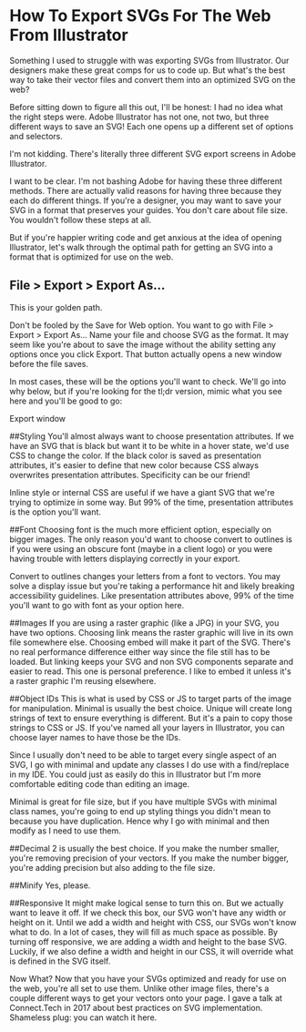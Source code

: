 
# How To Export SVGs For The Web From Illustrator

Something I used to struggle with was exporting SVGs from Illustrator. Our designers make these great comps for us to code up. But what's the best way to take their vector files and convert them into an optimized SVG on the web?

Before sitting down to figure all this out, I'll be honest: I had no idea what the right steps were. Adobe Illustrator has not one, not two, but three different ways to save an SVG! Each one opens up a different set of options and selectors.

I'm not kidding. There's literally three different SVG export screens in Adobe Illustrator.

I want to be clear. I'm not bashing Adobe for having these three different methods. There are actually valid reasons for having three because they each do different things. If you're a designer, you may want to save your SVG in a format that preserves your guides. You don't care about file size. You wouldn't follow these steps at all.

But if you're happier writing code and get anxious at the idea of opening Illustrator, let's walk through the optimal path for getting an SVG into a format that is optimized for use on the web.

## File > Export > Export As…
This is your golden path.

Don't be fooled by the Save for Web option. You want to go with File > Export > Export As… Name your file and choose SVG as the format. It may seem like you're about to save the image without the ability setting any options once you click Export. That button actually opens a new window before the file saves.

In most cases, these will be the options you'll want to check. We'll go into why below, but if you're looking for the tl;dr version, mimic what you see here and you'll be good to go:

Export window

##Styling
You'll almost always want to choose presentation attributes. If we have an SVG that is black but want it to be white in a hover state, we'd use CSS to change the color. If the black color is saved as presentation attributes, it's easier to define that new color because CSS always overwrites presentation attributes. Specificity can be our friend!

Inline style or internal CSS are useful if we have a giant SVG that we're trying to optimize in some way. But 99% of the time, presentation attributes is the option you'll want.

##Font
Choosing font is the much more efficient option, especially on bigger images. The only reason you'd want to choose convert to outlines is if you were using an obscure font (maybe in a client logo) or you were having trouble with letters displaying correctly in your export.

Convert to outlines changes your letters from a font to vectors. You may solve a display issue but you're taking a performance hit and likely breaking accessibility guidelines. Like presentation attributes above, 99% of the time you'll want to go with font as your option here.

##Images
If you are using a raster graphic (like a JPG) in your SVG, you have two options. Choosing link means the raster graphic will live in its own file somewhere else. Choosing embed will make it part of the SVG. There's no real performance difference either way since the file still has to be loaded. But linking keeps your SVG and non SVG components separate and easier to read. This one is personal preference. I like to embed it unless it's a raster graphic I'm reusing elsewhere.

##Object IDs
This is what is used by CSS or JS to target parts of the image for manipulation. Minimal is usually the best choice. Unique will create long strings of text to ensure everything is different. But it's a pain to copy those strings to CSS or JS. If you've named all your layers in Illustrator, you can choose layer names to have those be the IDs.

Since I usually don't need to be able to target every single aspect of an SVG, I go with minimal and update any classes I do use with a find/replace in my IDE. You could just as easily do this in Illustrator but I'm more comfortable editing code than editing an image.

Minimal is great for file size, but if you have multiple SVGs with minimal class names, you're going to end up styling things you didn't mean to because you have duplication. Hence why I go with minimal and then modify as I need to use them.

##Decimal
2 is usually the best choice. If you make the number smaller, you're removing precision of your vectors. If you make the number bigger, you're adding precision but also adding to the file size.

##Minify
Yes, please.

##Responsive
It might make logical sense to turn this on. But we actually want to leave it off. If we check this box, our SVG won't have any width or height on it. Until we add a width and height with CSS, our SVGs won't know what to do. In a lot of cases, they will fill as much space as possible. By turning off responsive, we are adding a width and height to the base SVG. Luckily, if we also define a width and height in our CSS, it will override what is defined in the SVG itself.

Now What? Now that you have your SVGs optimized and ready for use on the web, you're all set to use them. Unlike other image files, there's a couple different ways to get your vectors onto your page. I gave a talk at Connect.Tech in 2017 about best practices on SVG implementation. Shameless plug: you can watch it here.
